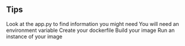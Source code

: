 ## Tips 

Look at the app.py to find information you might need 
You will need an environment variable
Create your dockerfile
Build your image 
Run an instance of your image 